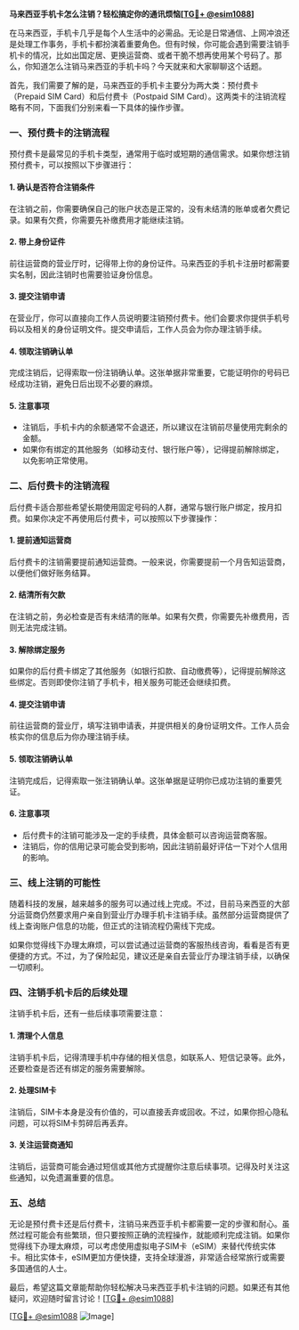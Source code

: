 **马来西亚手机卡怎么注销？轻松搞定你的通讯烦恼[[TG💪+ @esim1088](https://t.me/s/esim1088)]**

在马来西亚，手机卡几乎是每个人生活中的必需品。无论是日常通信、上网冲浪还是处理工作事务，手机卡都扮演着重要角色。但有时候，你可能会遇到需要注销手机卡的情况，比如出国定居、更换运营商、或者干脆不想再使用某个号码了。那么，你知道怎么注销马来西亚的手机卡吗？今天就来和大家聊聊这个话题。

首先，我们需要了解的是，马来西亚的手机卡主要分为两大类：预付费卡（Prepaid SIM Card）和后付费卡（Postpaid SIM Card）。这两类卡的注销流程略有不同，下面我们分别来看一下具体的操作步骤。

### **一、预付费卡的注销流程**

预付费卡是最常见的手机卡类型，通常用于临时或短期的通信需求。如果你想注销预付费卡，可以按照以下步骤进行：

#### **1. 确认是否符合注销条件**
在注销之前，你需要确保自己的账户状态是正常的，没有未结清的账单或者欠费记录。如果有欠费，你需要先补缴费用才能继续注销。

#### **2. 带上身份证件**
前往运营商的营业厅时，记得带上你的身份证件。马来西亚的手机卡注册时都需要实名制，因此注销时也需要验证身份信息。

#### **3. 提交注销申请**
在营业厅，你可以直接向工作人员说明要注销预付费卡。他们会要求你提供手机号码以及相关的身份证明文件。提交申请后，工作人员会为你办理注销手续。

#### **4. 领取注销确认单**
完成注销后，记得索取一份注销确认单。这张单据非常重要，它能证明你的号码已经成功注销，避免日后出现不必要的麻烦。

#### **5. 注意事项**
- 注销后，手机卡内的余额通常不会退还，所以建议在注销前尽量使用完剩余的金额。
- 如果你有绑定的其他服务（如移动支付、银行账户等），记得提前解除绑定，以免影响正常使用。

### **二、后付费卡的注销流程**

后付费卡适合那些希望长期使用固定号码的人群，通常与银行账户绑定，按月扣费。如果你决定不再使用后付费卡，可以按照以下步骤操作：

#### **1. 提前通知运营商**
后付费卡的注销需要提前通知运营商。一般来说，你需要提前一个月告知运营商，以便他们做好账务结算。

#### **2. 结清所有欠款**
在注销之前，务必检查是否有未结清的账单。如果有欠费，你需要先补缴费用，否则无法完成注销。

#### **3. 解除绑定服务**
如果你的后付费卡绑定了其他服务（如银行扣款、自动缴费等），记得提前解除这些绑定。否则即使你注销了手机卡，相关服务可能还会继续扣费。

#### **4. 提交注销申请**
前往运营商的营业厅，填写注销申请表，并提供相关的身份证明文件。工作人员会核实你的信息后为你办理注销手续。

#### **5. 领取注销确认单**
注销完成后，记得索取一张注销确认单。这张单据是证明你已成功注销的重要凭证。

#### **6. 注意事项**
- 后付费卡的注销可能涉及一定的手续费，具体金额可以咨询运营商客服。
- 注销后，你的信用记录可能会受到影响，因此注销前最好评估一下对个人信用的影响。

### **三、线上注销的可能性**

随着科技的发展，越来越多的服务可以通过线上完成。不过，目前马来西亚的大部分运营商仍然要求用户亲自到营业厅办理手机卡注销手续。虽然部分运营商提供了线上查询账户信息的功能，但正式的注销流程仍需线下完成。

如果你觉得线下办理太麻烦，可以尝试通过运营商的客服热线咨询，看看是否有更便捷的方式。不过，为了保险起见，建议还是亲自去营业厅办理注销手续，以确保一切顺利。

### **四、注销手机卡后的后续处理**

注销手机卡后，还有一些后续事项需要注意：

#### **1. 清理个人信息**
注销手机卡后，记得清理手机中存储的相关信息，如联系人、短信记录等。此外，还要检查是否还有绑定的服务需要解除。

#### **2. 处理SIM卡**
注销后，SIM卡本身是没有价值的，可以直接丢弃或回收。不过，如果你担心隐私问题，可以将SIM卡剪碎后再丢弃。

#### **3. 关注运营商通知**
注销后，运营商可能会通过短信或其他方式提醒你注意后续事项。记得及时关注这些通知，以免遗漏重要的信息。

### **五、总结**

无论是预付费卡还是后付费卡，注销马来西亚手机卡都需要一定的步骤和耐心。虽然过程可能会有些繁琐，但只要按照正确的流程操作，就能顺利完成注销。如果你觉得线下办理太麻烦，可以考虑使用虚拟电子SIM卡（eSIM）来替代传统实体卡。相比实体卡，eSIM更加方便快捷，支持全球漫游，非常适合经常旅行或需要多国通信的人士。

最后，希望这篇文章能帮助你轻松解决马来西亚手机卡注销的问题。如果还有其他疑问，欢迎随时留言讨论！[[TG💪+ @esim1088](https://t.me/s/esim1088)]

[[TG💪+ @esim1088](https://t.me/s/esim1088) ![Image](https://i.postimg.cc/4NQfJmqS/Snipaste-2025-05-13-00-14-12.png)]